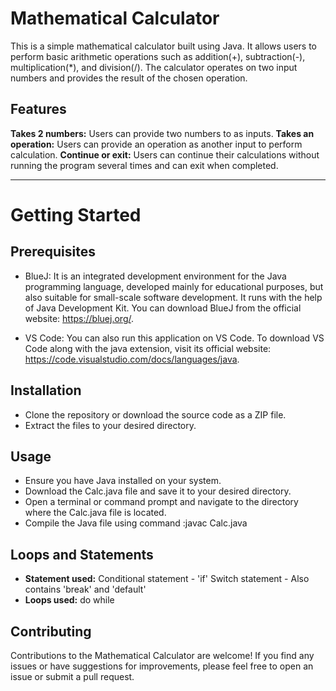 # **Mathematical Calculator**

This is a simple mathematical calculator built using Java. It allows users to perform basic arithmetic operations such as addition(+), subtraction(-), multiplication(*), and division(/). The calculator operates on two input numbers and provides the result of the chosen operation.

## **Features**

**Takes 2 numbers:** Users can provide two numbers to as inputs.
**Takes an operation:** Users can provide an operation as another input to perform calculation.
**Continue or exit:** Users can continue their calculations without running the program several times and can exit when completed.
____________________________________________________________________________________________________________________________________________________________________

# **Getting Started**

## **Prerequisites**
* BlueJ: It is an integrated development environment for the Java programming language, developed mainly for educational purposes, but also suitable for small-scale software development. It runs with the help of Java Development Kit. You can download BlueJ from the official website: https://bluej.org/.

* VS Code: You can also run this application on VS Code. To download VS Code along with the java extension, visit its official website: https://code.visualstudio.com/docs/languages/java.

## **Installation**
* Clone the repository or download the source code as a ZIP file.
* Extract the files to your desired directory.

## **Usage**
* Ensure you have Java installed on your system.
* Download the Calc.java file and save it to your desired directory.
* Open a terminal or command prompt and navigate to the directory where the Calc.java file is located.
* Compile the Java file using command :javac Calc.java

## **Loops and Statements**
* **Statement used:** Conditional statement - 'if'
                      Switch statement - Also contains 'break' and 'default'
* **Loops used:** do while

## **Contributing**

Contributions to the Mathematical Calculator are welcome! If you find any issues or have suggestions for improvements, please feel free to open an issue or submit a pull request.

